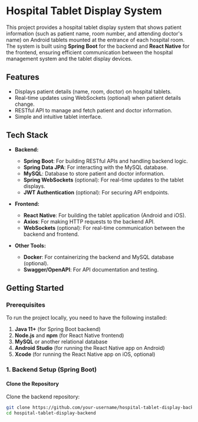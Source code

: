 # Hospital Tablet Display System

This project provides a hospital tablet display system that shows patient information (such as patient name, room number, and attending doctor's name) on Android tablets mounted at the entrance of each hospital room. The system is built using **Spring Boot** for the backend and **React Native** for the frontend, ensuring efficient communication between the hospital management system and the tablet display devices.

## Features
- Displays patient details (name, room, doctor) on hospital tablets.
- Real-time updates using WebSockets (optional) when patient details change.
- RESTful API to manage and fetch patient and doctor information.
- Simple and intuitive tablet interface.

## Tech Stack

- **Backend:**
  - **Spring Boot**: For building RESTful APIs and handling backend logic.
  - **Spring Data JPA**: For interacting with the MySQL database.
  - **MySQL**: Database to store patient and doctor information.
  - **Spring WebSockets** (optional): For real-time updates to the tablet displays.
  - **JWT Authentication** (optional): For securing API endpoints.

- **Frontend:**
  - **React Native**: For building the tablet application (Android and iOS).
  - **Axios**: For making HTTP requests to the backend API.
  - **WebSockets** (optional): For real-time communication between the backend and frontend.

- **Other Tools:**
  - **Docker**: For containerizing the backend and MySQL database (optional).
  - **Swagger/OpenAPI**: For API documentation and testing.

## Getting Started

### Prerequisites

To run the project locally, you need to have the following installed:

1. **Java 11+** (for Spring Boot backend)
2. **Node.js** and **npm** (for React Native frontend)
3. **MySQL** or another relational database
4. **Android Studio** (for running the React Native app on Android)
5. **Xcode** (for running the React Native app on iOS, optional)

### 1. Backend Setup (Spring Boot)

#### Clone the Repository
Clone the backend repository:

```bash
git clone https://github.com/your-username/hospital-tablet-display-backend.git
cd hospital-tablet-display-backend
